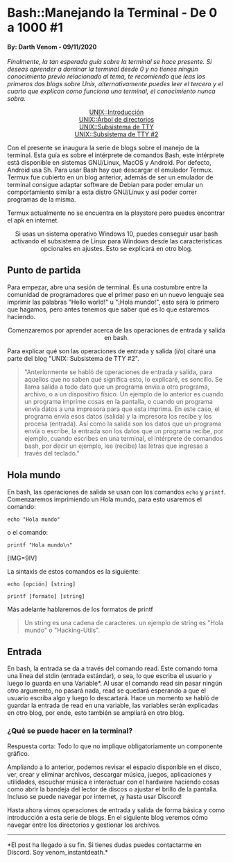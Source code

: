 # Bash::Manejando la Terminal - De 0 a 1000 #1
<b>By: Darth Venom - 09/11/2020</b>
<br>
<br>
*Finalmente, la tan esperada guía sobre la terminal se hace presente. Si deseas aprender a dominar la terminal desde 0 y no tienes ningún conocimiento previo relacionado al tema, te recomiendo que leas los primeros dos blogs sobre Unix, alternativamente puedes leer el tercero y el cuarto que explican como funciona una terminal, el conocimiento nunca sobra.*

<center><a href=”http://aminoapps.com/p/1p1s72”>UNIX::Introducción</a></center>

<center><a href=”http://aminoapps.com/p/acjg6k”>UNIX::Árbol de directorios</a></center>

<center><a href=”http://aminoapps.com/p/13sczv”>UNIX::Subsistema de TTY</a></center>

<center><a href=”http://aminoapps.com/p/pmqzivz”>UNIX::Subsistema de TTY #2</a></center>

Con el presente se inaugura la serie de blogs sobre el manejo de la terminal. Esta guía es sobre el intérprete de comandos Bash, este intérprete está disponible en sistemas GNU/Linux, MacOS y Android. Por defecto, Android usa Sh. Para usar Bash hay que descargar el emulador Termux. Termux fue cubierto en un blog anterior, además de ser un emulador de terminal consigue adaptar software de Debian para poder emular un comportamiento similar a esta distro GNU/Linux y así poder correr programas de la misma.

Termux actualmente no se encuentra en la playstore pero puedes encontrar el apk en internet.

<center>Si usas un sistema operativo Windows 10, puedes conseguir usar bash activando el subsistema de Linux para Windows desde las características opcionales en ajustes. Esto se explicará en otro blog.</center>

## Punto de partida

Para empezar, abre una sesión de terminal. Es una costumbre entre la comunidad de programadores que el primer paso en un nuevo lenguaje sea imprimir las palabras "Hello world!" u "¡Hola mundo!", esto será lo primero que hagamos, pero antes tenemos que saber qué es lo que estaremos haciendo.

<center>Comenzaremos por aprender acerca de las operaciones de entrada y salida en bash.</center>

Para explicar qué son las operaciones de entrada y salida (i/o) citaré una parte del blog "UNIX::Subsistema de TTY #2".

> "Anteriormente se habló de operaciones de entrada y salida, para aquellos que no saben qué significa esto, lo explicaré, es sencillo. Se llama salida a todo dato que un programa envía a otro programa, archivo, o a un dispositivo físico. Un ejemplo de lo anterior es cuando un programa imprime cosas en la pantalla, o cuando un programa envía datos a una impresora para que esta imprima. En este caso, el programa envía esos datos (salida) y la impresora los recibe y los procesa (entrada). Así como la salida son los datos que un programa envía o escribe, la entrada son los datos que un programa recibe, por ejemplo, cuando escribes en una terminal, el intérprete de comandos bash, por decir un ejemplo, lee (recibe) las letras que ingresas a través del teclado."

## Hola mundo

En bash, las operaciones de salida se usan con los comandos `echo` y `printf`. Comenzaremos imprimiendo un Hola mundo, para esto usaremos el comando:

```
echo "Hola mundo"
```

o el comando:

```
printf "Hola mundo\n"
```

[IMG=9IV]

La sintaxis de estos comandos es la siguiente:

```
echo [opción] [string]

printf [formato] [string]
```

Más adelante hablaremos de los formatos de printf

> Un string es una cadena de caracteres. un ejemplo de string es "Hola mundo" o "Hacking-Utils".

## Entrada

En bash, la entrada se da a través del comando read. Este comando toma una línea del stdin (entrada estándar), o sea, lo que escriba el usuario y luego lo guarda en una Variable*. Al usar el comando read sin pasar ningún otro argumento, no pasará nada, read se quedará esperando a que el usuario escriba algo y luego lo descartará. Hace un momento se habló de guardar la entrada de read en una variable, las variables serán explicadas en otro blog, por ende, esto también se ampliará en otro blog.

### ¿Qué se puede hacer en la terminal?

Respuesta corta: Todo lo que no implique obligatoriamente un componente gráfico.

Ampliando a lo anterior, podemos revisar el espacio disponible en el disco, ver, crear y eliminar archivos, descargar música, juegos, aplicaciones y utilidades, escuchar música e interactuar con el hardware haciendo cosas como abrir la bandeja del lector de discos o ajustar el brillo de la pantalla. Incluso se puede navegar por internet, ¡y hasta usar Discord!

Hasta ahora vimos operaciones de entrada y salida de forma básica y como introducción a esta serie de blogs. En el siguiente blog veremos cómo navegar entre los directorios y gestionar los archivos.
<br>
<hr>
*El post ha llegado a su fin. Si tienes dudas puedes contactarme en Discord. Soy venom_instantdeath.*

